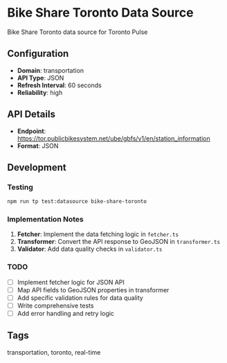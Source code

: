 # Bike Share Toronto Data Source

Bike Share Toronto data source for Toronto Pulse

## Configuration

- **Domain**: transportation
- **API Type**: JSON
- **Refresh Interval**: 60 seconds
- **Reliability**: high

## API Details

- **Endpoint**: https://tor.publicbikesystem.net/ube/gbfs/v1/en/station_information
- **Format**: JSON

## Development

### Testing

```bash
npm run tp test:datasource bike-share-toronto
```

### Implementation Notes

1. **Fetcher**: Implement the data fetching logic in `fetcher.ts`
2. **Transformer**: Convert the API response to GeoJSON in `transformer.ts`
3. **Validator**: Add data quality checks in `validator.ts`

### TODO

- [ ] Implement fetcher logic for JSON API
- [ ] Map API fields to GeoJSON properties in transformer
- [ ] Add specific validation rules for data quality
- [ ] Write comprehensive tests
- [ ] Add error handling and retry logic

## Tags

transportation, toronto, real-time
